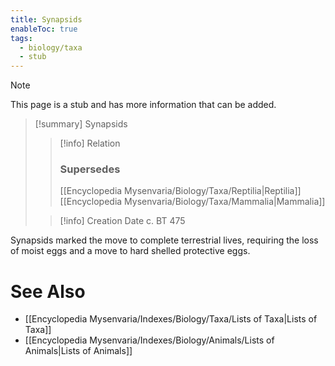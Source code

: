 ```yaml
---
title: Synapsids
enableToc: true
tags:
  - biology/taxa
  - stub
---
```


> [!note]
> This page is a stub and has more information that can be added.

> [!summary] Synapsids
> > [!info] Relation
> > ### Supersedes 
> > [[Encyclopedia Mysenvaria/Biology/Taxa/Reptilia|Reptilia]]
> > [[Encyclopedia Mysenvaria/Biology/Taxa/Mammalia|Mammalia]]
>
> > [!info] Creation Date
> > c. BT 475

Synapsids marked the move to complete terrestrial lives, requiring the loss of moist eggs and a move to hard shelled protective eggs.

# See Also
- [[Encyclopedia Mysenvaria/Indexes/Biology/Taxa/Lists of Taxa|Lists of Taxa]]
- [[Encyclopedia Mysenvaria/Indexes/Biology/Animals/Lists of Animals|Lists of Animals]]
